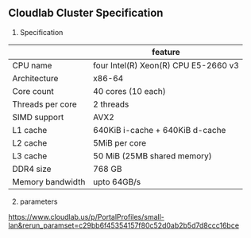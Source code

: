 ## Cloudlab Cluster Specification

1. Specification  

|     | feature |
| --- | --- |
| CPU name | four Intel(R) Xeon(R) CPU E5-2660 v3 |
| Architecture | x86-64 |
| Core count | 40 cores (10 each) |
| Threads per core | 2 threads |
| SIMD support | AVX2 |
| L1 cache | 640KiB i-cache + 640KiB d-cache| 
| L2 cache | 5MiB per core | 
| L3 cache | 50 MiB (25MB shared memory) | 
| DDR4 size | 768 GB |
| Memory bandwidth | upto 64GB/s |

2. parameters

https://www.cloudlab.us/p/PortalProfiles/small-lan&rerun_paramset=c29bb6f45354157f80c52d0ab2b5d7d8ccc16bce